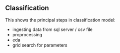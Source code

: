 ## Classification

This shows the principal steps in classification model:
- ingesting data from sql server / csv file
- proprocessing
- eda
- grid search for parameters
